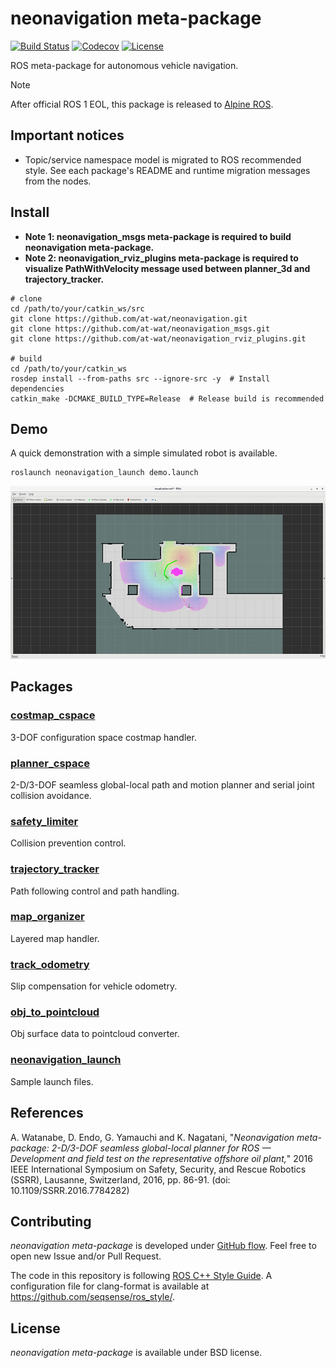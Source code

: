 # neonavigation meta-package

[![Build Status](https://github.com/at-wat/neonavigation/actions/workflows/test.yaml/badge.svg)](https://github.com/at-wat/neonavigation/actions/workflows/test.yaml)
[![Codecov](https://codecov.io/gh/at-wat/neonavigation/branch/master/graph/badge.svg)](https://codecov.io/gh/at-wat/neonavigation)
[![License](https://img.shields.io/badge/License-BSD%203--Clause-blue.svg)](https://opensource.org/licenses/BSD-3-Clause)

ROS meta-package for autonomous vehicle navigation.

> [!NOTE]  
> After official ROS 1 EOL, this package is released to [Alpine ROS](https://www.seqsense.org/alpine-ros).

## Important notices

- Topic/service namespace model is migrated to ROS recommended style.
  See each package's README and runtime migration messages from the nodes.

## Install

- **Note 1: neonavigation_msgs meta-package is required to build neonavigation meta-package.**
- **Note 2: neonavigation_rviz_plugins meta-package is required to visualize PathWithVelocity message used between planner_3d and trajectory_tracker.**

```shell
# clone
cd /path/to/your/catkin_ws/src
git clone https://github.com/at-wat/neonavigation.git
git clone https://github.com/at-wat/neonavigation_msgs.git
git clone https://github.com/at-wat/neonavigation_rviz_plugins.git

# build
cd /path/to/your/catkin_ws
rosdep install --from-paths src --ignore-src -y  # Install dependencies
catkin_make -DCMAKE_BUILD_TYPE=Release  # Release build is recommended
```

## Demo

A quick demonstration with a simple simulated robot is available.

```
roslaunch neonavigation_launch demo.launch
```

![Rviz image of the demo](https://github.com/at-wat/neonavigation/blob/master/neonavigation_launch/doc/images/demo.png?raw=true)

## Packages

### [costmap_cspace](costmap_cspace/README.md)

3-DOF configuration space costmap handler.

### [planner_cspace](planner_cspace/README.md)

2-D/3-DOF seamless global-local path and motion planner and serial joint collision avoidance.

### [safety_limiter](safety_limiter/README.md)

Collision prevention control.

### [trajectory_tracker](trajectory_tracker/README.md)

Path following control and path handling. 

### [map_organizer](map_organizer/README.md)

Layered map handler.

### [track_odometry](track_odometry/README.md)

Slip compensation for vehicle odometry.

### [obj_to_pointcloud](obj_to_pointcloud/README.md)

Obj surface data to pointcloud converter.

### [neonavigation_launch](neonavigation_launch/README.md)

Sample launch files.

## References

A. Watanabe, D. Endo, G. Yamauchi and K. Nagatani, "*Neonavigation meta-package: 2-D/3-DOF seamless global-local planner for ROS — Development and field test on the representative offshore oil plant,*" 2016 IEEE International Symposium on Safety, Security, and Rescue Robotics (SSRR), Lausanne, Switzerland, 2016, pp. 86-91.
(doi: 10.1109/SSRR.2016.7784282)

## Contributing

*neonavigation meta-package* is developed under [GitHub flow](https://guides.github.com/introduction/flow/).
Feel free to open new Issue and/or Pull Request.

The code in this repository is following [ROS C++ Style Guide](https://wiki.ros.org/CppStyleGuide).
A configuration file for clang-format is available at https://github.com/seqsense/ros_style/.

## License

*neonavigation meta-package* is available under BSD license.
